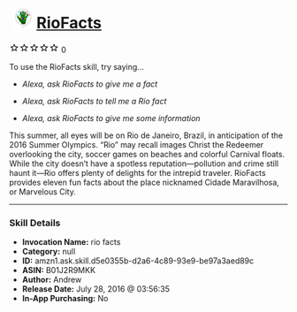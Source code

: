 # &nbsp;<img src="skill_icon" alt="RioFacts icon" width="36"> [RioFacts](http://alexa.amazon.com/#skills/amzn1.ask.skill.d5e0355b-d2a6-4c89-93e9-be97a3aed89c)
![0 stars](../../images/ic_star_border_black_18dp_1x.png)![0 stars](../../images/ic_star_border_black_18dp_1x.png)![0 stars](../../images/ic_star_border_black_18dp_1x.png)![0 stars](../../images/ic_star_border_black_18dp_1x.png)![0 stars](../../images/ic_star_border_black_18dp_1x.png) 0

To use the RioFacts skill, try saying...

* *Alexa, ask RioFacts to give me a fact*

* *Alexa, ask RioFacts to tell me a Rio fact*

* *Alexa, ask RioFacts to give me some information*

This summer, all eyes will be on Rio de Janeiro, Brazil, in anticipation of the 2016 Summer Olympics. “Rio” may recall images Christ the Redeemer overlooking the city, soccer games on beaches and colorful Carnival floats. While the city doesn’t have a spotless reputation—pollution and crime still haunt it—Rio offers plenty of delights for the intrepid traveler. RioFacts provides eleven fun facts about the place nicknamed Cidade Maravilhosa, or Marvelous City.

***

### Skill Details

* **Invocation Name:** rio facts
* **Category:** null
* **ID:** amzn1.ask.skill.d5e0355b-d2a6-4c89-93e9-be97a3aed89c
* **ASIN:** B01J2R9MKK
* **Author:** Andrew
* **Release Date:** July 28, 2016 @ 03:56:35
* **In-App Purchasing:** No
